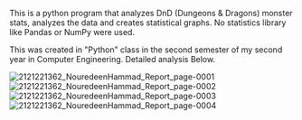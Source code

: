 This is a python program that analyzes DnD (Dungeons & Dragons) monster stats, analyzes the data and creates statistical graphs.
No statistics library like Pandas or NumPy were used.

This was created in "Python" class in the second semester of my second year in Computer Engineering. Detailed analysis Below.

![2121221362_NouredeenHammad_Report_page-0001](https://github.com/NouredeenM17/dnd-monster-statistics-analyzer/assets/107249282/ec105371-f2ca-40b2-95fb-c55061d07245)
![2121221362_NouredeenHammad_Report_page-0002](https://github.com/NouredeenM17/dnd-monster-statistics-analyzer/assets/107249282/bb0c5370-fd14-4a0d-a944-13f6da952cc7)
![2121221362_NouredeenHammad_Report_page-0003](https://github.com/NouredeenM17/dnd-monster-statistics-analyzer/assets/107249282/f39620c6-1ae1-4d83-a485-4a188857bc95)
![2121221362_NouredeenHammad_Report_page-0004](https://github.com/NouredeenM17/dnd-monster-statistics-analyzer/assets/107249282/6e87f38e-0bb9-4994-9d31-dcc3defc2e39)
